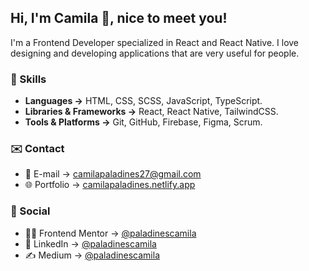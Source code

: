 ## Hi, I'm Camila 👋, nice to meet you!

I'm a Frontend Developer specialized in React and React Native. I love designing and developing applications that are very useful for people.

### 🚀 Skills

- **Languages →** HTML, CSS, SCSS, JavaScript, TypeScript.
- **Libraries & Frameworks →** React, React Native, TailwindCSS.
- **Tools & Platforms →** Git, GitHub, Firebase, Figma, Scrum.

### ✉️ Contact

- 📨 E-mail → [camilapaladines27@gmail.com](mailto:camilapaladines27@gmail.com)
- 🌐 Portfolio → [camilapaladines.netlify.app](https://camilapaladines.netlify.app)

### 👥 Social

- 👩‍💻 Frontend Mentor → [@paladinescamila](https://www.frontendmentor.io/profile/paladinescamila)
- 👤 LinkedIn → [@paladinescamila](https://www.linkedin.com/in/paladinescamila)
- ✍️ Medium → [@paladinescamila](https://medium.com/@paladinescamila)

<!--
**paladinescamila/paladinescamila** is a ✨ _special_ ✨ repository because its `README.md` (this file) appears on your GitHub profile.

Here are some ideas to get you started:

- 🔭 I’m currently working on ...
- 🌱 I’m currently learning ...
- 👯 I’m looking to collaborate on ...
- 🤔 I’m looking for help with ...
- 💬 Ask me about ...
- 📫 How to reach me: ...
- 😄 Pronouns: ...
- ⚡ Fun fact: ...

![GitHub stats](https://github-readme-stats.vercel.app/api?username=paladinescamila&show_icons=true&theme=dracula)
[![Top Langs](https://github-readme-stats.vercel.app/api/top-langs/?username=paladinescamila&layout=compact)](https://github.com/anuraghazra/github-readme-stats)
-->
